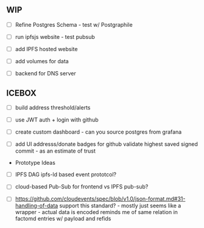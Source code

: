 WIP
---

- [ ] Refine Postgres Schema - test w/ Postgraphile
- [ ] run ipfsjs website - test pubsub
- [ ] add IPFS hosted website
- [ ] add volumes for data

- [ ] backend for DNS server

ICEBOX
------

- [ ] build address threshold/alerts

- [ ] use JWT auth + login with github
- [ ] create custom dashboard - can you source postgres from grafana


- [ ] add UI addresss/donate badges for github
      validate highest saved signed commit - as an estimate of trust

* Prototype Ideas

- [ ] IPFS DAG ipfs-ld based event prototcol?
- [ ] cloud-based Pub-Sub for frontend vs IPFS pub-sub?

- [ ] https://github.com/cloudevents/spec/blob/v1.0/json-format.md#31-handling-of-data
      support this standard? - mostly just seems like a wrapper - actual data is encoded
      reminds me of same relation in factomd entries w/ payload and refids

